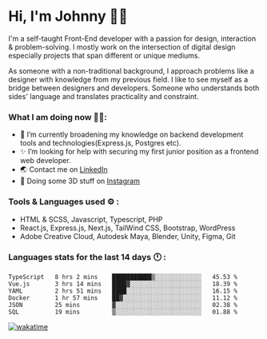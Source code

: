 # Hi, I'm Johnny 👋🧑‍

I'm a self-taught Front-End developer with a passion for design, interaction & problem-solving. I mostly work on the intersection of digital design especially projects that span different or unique mediums.

As someone with a non-traditional background, I approach problems like a designer with knowledge from my previous field. I like to see myself as a bridge between designers and developers. Someone who understands both sides' language and translates practicality and constraint.

### What I am doing now 🧑‍💻:

- 🔭 I’m currently broadening my knowledge on backend development tools and technologies(Express.js, Postgres etc).
- ✨ I’m looking for help with securing my first junior position as a frontend web developer.
- 🌏 Contact me on [LinkedIn](https://www.linkedin.com/in/johchai/)
- 🎨 Doing some 3D stuff on [Instagram](https://www.instagram.com/johnsaaz)

### Tools & Languages used ⚙️ :

- HTML & SCSS, Javascript, Typescript, PHP
- React.js, Express.js, Next.js, TailWind CSS, Bootstrap, WordPress
- Adobe Creative Cloud, Autodesk Maya, Blender, Unity, Figma, Git

### Languages stats for the last 14 days 🕛 :

<!--START_SECTION:waka-->

```text
TypeScript   8 hrs 2 mins    ███████████▒░░░░░░░░░░░░░   45.53 %
Vue.js       3 hrs 14 mins   ████▓░░░░░░░░░░░░░░░░░░░░   18.39 %
YAML         2 hrs 51 mins   ████░░░░░░░░░░░░░░░░░░░░░   16.15 %
Docker       1 hr 57 mins    ██▓░░░░░░░░░░░░░░░░░░░░░░   11.12 %
JSON         25 mins         ▓░░░░░░░░░░░░░░░░░░░░░░░░   02.38 %
SQL          19 mins         ▒░░░░░░░░░░░░░░░░░░░░░░░░   01.88 %
```

<!--END_SECTION:waka-->

[![wakatime](https://wakatime.com/badge/user/0cd14e89-b357-451d-b5c1-4a79286fb5a6.svg)](https://wakatime.com/@0cd14e89-b357-451d-b5c1-4a79286fb5a6)
